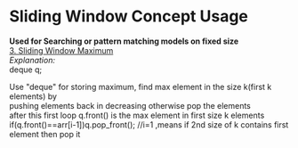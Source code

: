 # Sliding Window Concept Usage
  <b>Used for Searching or pattern matching models on fixed size</b><br>
  <a href="https://github.com/teja963/DSA_All_Models/blob/master/Sliding%20Window/3_sliding_window_max.cpp">3. Sliding Window Maximum</a><br>
  <i>Explanation:</i><br>
   deque q;
    <p>Use "deque" for storing maximum, find max element in the size k(first k elements) by<br>
       pushing elements back in decreasing otherwise pop the elements<br>
       after this first loop q.front() is the max element in first size k elements<br>
       if(q.front()==arr[i-1])q.pop_front();  //i=1 ,means if 2nd size of k contains first element then pop it</p>

